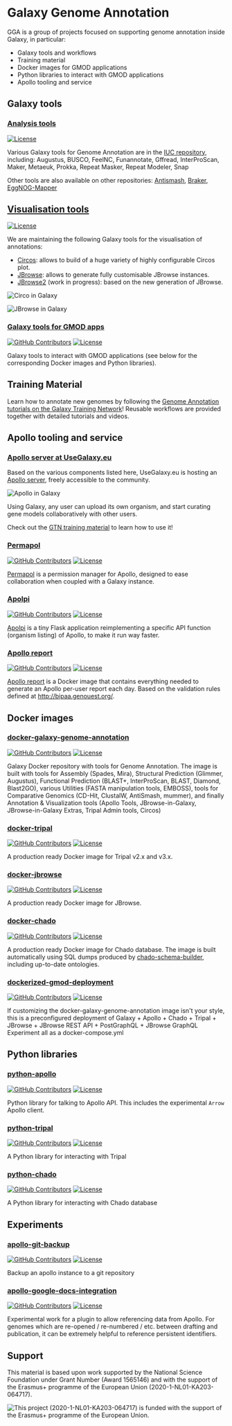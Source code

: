 <style type="text/css">
header h1 {
	display:none;
}
</style>
<script>
((window.gitter = {}).chat = {}).options = {
    room: 'galaxy-genome-annotation/Lobby'
};
</script>
<script src="https://sidecar.gitter.im/dist/sidecar.v1.js" async defer></script>

# Galaxy Genome Annotation

GGA is a group of projects focused on supporting genome annotation inside Galaxy, in particular:

- Galaxy tools and workflows
- Training material
- Docker images for GMOD applications
- Python libraries to interact with GMOD applications
- Apollo tooling and service

## Galaxy tools

### [Analysis tools](https://github.com/galaxyproject/tools-iuc)

[![License](https://img.shields.io/github/license/galaxy-genome-annotation/galaxy-tools.svg)](https://github.com/galaxyproject/tools-iuc/blob/master/LICENSE)

Various Galaxy tools for Genome Annotation are in the [IUC repository](https://github.com/galaxyproject/tools-iuc), including: Augustus, BUSCO, FeelNC, Funannotate, Gffread, InterProScan, Maker, Metaeuk, Prokka, Repeat Masker, Repeat Modeler, Snap

Other tools are also available on other repositories: [Antismash](https://github.com/bgruening/galaxytools/tree/master/tools/antismash), [Braker](https://github.com/genouest/galaxy-tools/tree/master/tools/braker), [EggNOG-Mapper](https://github.com/galaxyproteomics/tools-galaxyp/tree/master/tools/eggnog_mapper)

## [Visualisation tools](https://github.com/galaxyproject/tools-iuc)

[![License](https://img.shields.io/github/license/galaxy-genome-annotation/galaxy-tools.svg)](https://github.com/galaxyproject/tools-iuc/blob/master/LICENSE)

We are maintaining the following Galaxy tools for the visualisation of annotations:

- [Circos](https://github.com/galaxyproject/tools-iuc/tree/master/tools/circos): allows to build of a huge variety of highly configurable Circos plot.
- [JBrowse](https://github.com/galaxyproject/tools-iuc/tree/master/tools/jbrowse): allows to generate fully customisable JBrowse instances.
- [JBrowse2](https://github.com/galaxyproject/tools-iuc/pull/3997) (work in progress): based on the new generation of JBrowse.

![Circo in Galaxy](circos-sample-panel.png)

![JBrowse in Galaxy](jbrowse.png)

### [Galaxy tools for GMOD apps](https://github.com/galaxy-genome-annotation/galaxy-tools)

[![GitHub Contributors](https://img.shields.io/github/contributors/galaxy-genome-annotation/galaxy-tools.svg)](https://github.com/galaxy-genome-annotation/galaxy-tools/graphs/contributors)
[![License](https://img.shields.io/github/license/galaxy-genome-annotation/galaxy-tools.svg)](https://github.com/galaxy-genome-annotation/galaxy-tools/blob/master/LICENSE)

Galaxy tools to interact with GMOD applications (see below for the corresponding Docker images and Python libraries).

## Training Material

Learn how to annotate new genomes by following the [Genome Annotation tutorials on the Galaxy Training Network](https://training.galaxyproject.org/training-material/topics/genome-annotation/)! Reusable workflows are provided together with detailed tutorials and videos.

## Apollo tooling and service

### [Apollo server at UseGalaxy.eu](https://usegalaxy.eu/apollo/)

Based on the various components listed here, UseGalaxy.eu is hosting an [Apollo server](https://usegalaxy.eu/apollo/), freely accessible to the community.

![Apollo in Galaxy](apollo.png)

Using Galaxy, any user can upload its own organism, and start curating gene models collaboratively with other users.

Check out the [GTN training material](https://training.galaxyproject.org/training-material/topics/genome-annotation/tutorials/apollo/tutorial.html) to learn how to use it!

### [Permapol](https://github.com/genouest/permapol/)

[![GitHub Contributors](https://img.shields.io/github/contributors/genouest/permapol.svg)](https://github.com/genouest/permapol/graphs/contributors)
[![License](https://img.shields.io/github/license/genouest/permapol.svg)](https://github.com/genouest/permapol/blob/master/LICENSE)

[Permapol](https://github.com/genouest/permapol/) is a permission manager for Apollo, designed to ease collaboration when coupled with a Galaxy instance.

### [Apolpi](https://github.com/galaxy-genome-annotation/apolpi/)

[![GitHub Contributors](https://img.shields.io/github/contributors/galaxy-genome-annotation/apolpi.svg)](https://github.com/galaxy-genome-annotation/apolpi/graphs/contributors)
[![License](https://img.shields.io/github/license/galaxy-genome-annotation/apolpi.svg)](https://github.com/galaxy-genome-annotation/apolpi/blob/master/LICENSE)

[Apolpi](https://github.com/galaxy-genome-annotation/apolpi/) is a tiny Flask application reimplementing a specific API function (organism listing) of Apollo, to make it run way faster.

### [Apollo report](https://github.com/abretaud/docker-apollo-report)

[![GitHub Contributors](https://img.shields.io/github/contributors/galaxy-genome-annotation/apolpi.svg)](https://github.com/abretaud/docker-apollo-report/graphs/contributors)
[![License](https://img.shields.io/github/license/galaxy-genome-annotation/apolpi.svg)](https://github.com/abretaud/docker-apollo-report/blob/master/LICENSE)

[Apollo report](https://github.com/abretaud/docker-apollo-report/) is a Docker image that contains everything needed to generate an Apollo per-user report each day. Based on the validation rules defined at http://bipaa.genouest.org/.

## Docker images

### [docker-galaxy-genome-annotation](https://github.com/galaxy-genome-annotation/docker-galaxy-genome-annotation)

[![GitHub Contributors](https://img.shields.io/github/contributors/galaxy-genome-annotation/docker-galaxy-genome-annotation.svg)](https://github.com/galaxy-genome-annotation/docker-galaxy-genome-annotation/graphs/contributors)
[![License](https://img.shields.io/github/license/galaxy-genome-annotation/docker-galaxy-genome-annotation.svg)](https://github.com/galaxy-genome-annotation/docker-galaxy-genome-annotation/blob/master/LICENSE)

Galaxy Docker repository with tools for Genome Annotation. The image is built with tools for Assembly (Spades, Mira), Structural Prediction (Glimmer, Augustus), Functional Prediction (BLAST+, InterProScan, BLAST, Diamond, Blast2GO), various Utilities (FASTA manipulation tools, EMBOSS), tools for Comparative Genomics (CD-Hit, ClustalW, AntiSmash, mummer), and finally Annotation & Visualization tools (Apollo Tools, JBrowse-in-Galaxy, JBrowse-in-Galaxy Extras, Tripal Admin tools, Circos)

### [docker-tripal](https://github.com/galaxy-genome-annotation/docker-tripal)

[![GitHub Contributors](https://img.shields.io/github/contributors/galaxy-genome-annotation/docker-tripal.svg)](https://github.com/galaxy-genome-annotation/docker-tripal/graphs/contributors)
[![License](https://img.shields.io/github/license/galaxy-genome-annotation/docker-tripal.svg)](https://github.com/galaxy-genome-annotation/docker-tripal/blob/master/LICENSE)

A production ready Docker image for Tripal v2.x and v3.x.

### [docker-jbrowse](https://github.com/galaxy-genome-annotation/docker-jbrowse)

[![GitHub Contributors](https://img.shields.io/github/contributors/galaxy-genome-annotation/docker-jbrowse.svg)](https://github.com/galaxy-genome-annotation/docker-jbrowse/graphs/contributors)
[![License](https://img.shields.io/github/license/galaxy-genome-annotation/docker-jbrowse.svg)](https://github.com/galaxy-genome-annotation/docker-jbrowse/blob/master/LICENSE)

A production ready Docker image for JBrowse.

### [docker-chado](https://github.com/galaxy-genome-annotation/docker-chado)

[![GitHub Contributors](https://img.shields.io/github/contributors/galaxy-genome-annotation/docker-chado.svg)](https://github.com/galaxy-genome-annotation/docker-chado/graphs/contributors)
[![License](https://img.shields.io/github/license/galaxy-genome-annotation/docker-chado.svg)](https://github.com/galaxy-genome-annotation/docker-chado/blob/master/LICENSE)

A production ready Docker image for Chado database. The image is built automatically using SQL dumps produced by [chado-schema-builder](https://github.com/erasche/chado-schema-builder/), including up-to-date ontologies.

### [dockerized-gmod-deployment](https://github.com/galaxy-genome-annotation/dockerized-gmod-deployment)

[![GitHub Contributors](https://img.shields.io/github/contributors/galaxy-genome-annotation/dockerized-gmod-deployment.svg)](https://github.com/galaxy-genome-annotation/dockerized-gmod-deployment/graphs/contributors)
[![License](https://img.shields.io/github/license/galaxy-genome-annotation/dockerized-gmod-deployment.svg)](https://github.com/galaxy-genome-annotation/dockerized-gmod-deployment/blob/master/LICENSE)

If customizing the docker-galaxy-genome-annotation image isn't your style, this is a preconfigured deployment of Galaxy + Apollo + Chado + Tripal + JBrowse + JBrowse REST API + PostGraphQL + JBrowse GraphQL Experiment all as a docker-compose.yml

## Python libraries

### [python-apollo](https://github.com/galaxy-genome-annotation/python-apollo)

[![GitHub Contributors](https://img.shields.io/github/contributors/galaxy-genome-annotation/python-apollo.svg)](https://github.com/galaxy-genome-annotation/python-apollo/graphs/contributors)
[![License](https://img.shields.io/github/license/galaxy-genome-annotation/python-apollo.svg)](https://github.com/galaxy-genome-annotation/python-apollo/blob/master/LICENSE)

Python library for talking to Apollo API. This includes the experimental `Arrow` Apollo client.

### [python-tripal](https://github.com/galaxy-genome-annotation/python-tripal)

[![GitHub Contributors](https://img.shields.io/github/contributors/galaxy-genome-annotation/python-tripal.svg)](https://github.com/galaxy-genome-annotation/python-tripal/graphs/contributors)
[![License](https://img.shields.io/github/license/galaxy-genome-annotation/python-tripal.svg)](https://github.com/galaxy-genome-annotation/python-tripal/blob/master/LICENSE)

A Python library for interacting with Tripal

### [python-chado](https://github.com/galaxy-genome-annotation/python-chado)

[![GitHub Contributors](https://img.shields.io/github/contributors/galaxy-genome-annotation/python-chado.svg)](https://github.com/galaxy-genome-annotation/python-chado/graphs/contributors)
[![License](https://img.shields.io/github/license/galaxy-genome-annotation/python-chado.svg)](https://github.com/galaxy-genome-annotation/python-chado/blob/master/LICENSE)

A Python library for interacting with Chado database

## Experiments

### [apollo-git-backup](https://github.com/galaxy-genome-annotation/apollo-git-backup)

[![GitHub Contributors](https://img.shields.io/github/contributors/galaxy-genome-annotation/apollo-git-backup.svg)](https://github.com/galaxy-genome-annotation/apollo-git-backup/graphs/contributors)
[![License](https://img.shields.io/github/license/galaxy-genome-annotation/apollo-git-backup.svg)](https://github.com/galaxy-genome-annotation/apollo-git-backup/blob/master/LICENSE)

Backup an apollo instance to a git repository

### [apollo-google-docs-integration](https://github.com/galaxy-genome-annotation/apollo-google-docs-integration)

[![GitHub Contributors](https://img.shields.io/github/contributors/galaxy-genome-annotation/apollo-google-docs-integration.svg)](https://github.com/galaxy-genome-annotation/apollo-google-docs-integration/graphs/contributors)
[![License](https://img.shields.io/github/license/galaxy-genome-annotation/apollo-google-docs-integration.svg)](https://github.com/galaxy-genome-annotation/apollo-google-docs-integration/blob/master/LICENSE)

Experimental work for a plugin to allow referencing data from Apollo. For genomes which are re-opened / re-numbered / etc. between drafting and publication, it can be extremely helpful to reference persistent identifiers.


## Support

This material is based upon work supported by the National Science Foundation under Grant Number (Award 1565146) and with the support of the Erasmus+ programme of the European Union (2020-1-NL01-KA203-064717).

![This project (2020-1-NL01-KA203-064717) is funded with the support of the Erasmus+ programme of the European Union.](logosbeneficaireserasmusright_en.jpg)
